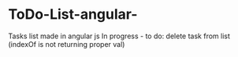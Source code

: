 # ToDo-List-angular-
Tasks list made in angular js
In progress - to do: delete task from list (indexOf is not returning proper val)
